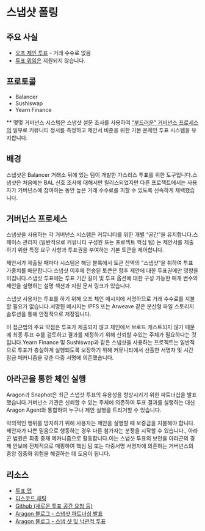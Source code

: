 # 스냅샷 폴링

## 주요 사실

- [오프 체인 투표](../../governance-concept/On%20Chain%20vs.%20Off%20Chain%20Voting/readme.md) - 거래 수수료 없음
- [투표 위임은](../../governance-concept/Vote%20Delegation/readme.md) 지원되지 않습니다.

## 프로토콜

- Balancer
- Sushiswap
- Yearn Finance

** 몇몇 거버넌스 시스템은 스냅샷 설문 조사를 사용하여 [“부드러운” 거버넌스 프로세스의](https://tally.document360.io/docs/en/procedural-soft-governance) 일부로 커뮤니티 정서를 측정하고 제안서 비준을 위한 기본 온체인 투표 시스템을 유지합니다.

## 배경

스냅샷은 Balancer 거래소 뒤에 있는 팀이 개발한 가스리스 투표를 위한 도구입니다.스냅샷은 처음에는 BAL 신호 조사에 대해서만 릴리스되었지만 다른 프로젝트에서는 사용자가 거버넌스에 참여하는 동안 높은 거래 수수료를 피할 수 있도록 신속하게 채택했습니다.

## 거버넌스 프로세스

스냅샷을 사용하는 각 거버넌스 시스템은 커뮤니티를 위한 개별 “공간”을 유지합니다.스페이스 관리자 (일반적으로 커뮤니티 구성원 또는 프로젝트 핵심 팀) 는 제안서를 제출하기 위한 특정 요구 사항과 투표권을 부여하는 기본 토큰을 제어합니다.

제안서가 제출될 때마다 시스템은 해당 블록에서 토큰 잔액의 “스냅샷”을 취하여 투표 가중치를 배분합니다.스냅샷 이후에 전송된 토큰은 향후 제안에 대한 투표권에만 영향을 미칩니다.스냅샷 투표에는 투표 기간 길이 및 투표 옵션에 대한 구성 가능한 매개 변수와 제안을 설명하는 설명 섹션과 지원 문서 링크가 있습니다.

스냅샷 사용자는 투표를 하기 위해 오프 체인 메시지에 서명하므로 거래 수수료를 지불할 필요가 없습니다.서명된 메시지는 IPFS 또는 Arweave 같은 분산형 파일 스토리지 솔루션을 통해 안정적으로 저장됩니다.

이 접근법의 주요 약점은 투표가 제출되지 않고 체인에서 브로드 캐스트되지 않기 때문에 최종 투표 수를 검토하고 결과를 제정하기 위해 신뢰할 수있는 주체가 필요하다는 것입니다.Yearn Finance 및 Sushiswap과 같은 스냅샷을 사용하는 프로젝트는 일반적으로 투표가 충실하게 실행되도록 보장하기 위해 커뮤니티에서 선출한 서명자 및 시간 잠금 메커니즘을 갖춘 다중 서명에 의존했습니다.

## 아라곤을 통한 체인 실행

Aragon과 Snaphot은 최근 스냅샷 투표의 유용성을 향상시키기 위한 파트너십을 발표했습니다.거버넌스 기관은 신뢰할 수 있는 주체에 의존하여 투표 결과를 실행하는 대신 Aragon Agent와 통합하여 누구나 제안 실행을 트리거할 수 있습니다.

악의적인 행위를 방지하기 위해 사용자는 제안을 실행할 때 보증금을 지불해야 합니다.제안자가 나쁜 믿음으로 행동하는 경우 다른 참가자는 분쟁을 시작할 수 있습니다., 아라곤 법원은 최종 중재 메커니즘으로 활동합니다.이는 스냅샷 투표의 보안을 아라곤의 경제 안보에 전체적으로 매핑하여 핵심 팀 또는 다중서명 서명자에 의존하는 거버넌스의 중앙 집중화 위험을 해결하는 데 도움이 됩니다.

## 리소스

- [투표 앱](https://snapshot.page/#/)
- [디스코드 채팅](https://discord.com/channels/707079246388133940/728646188252921956)
- [Github (새로운 투표 공간 요청 등)](https://github.com/bonustrack/snapshot-spaces)
- [Aragon 블로그 - 스냅샷 파트너십 발표](https://aragon.org/blog/balancer-snapshot)
- [Aragon 블로그 - 스냅 샷 및 낙관적 투표](https://aragon.org/blog/snapshot)
